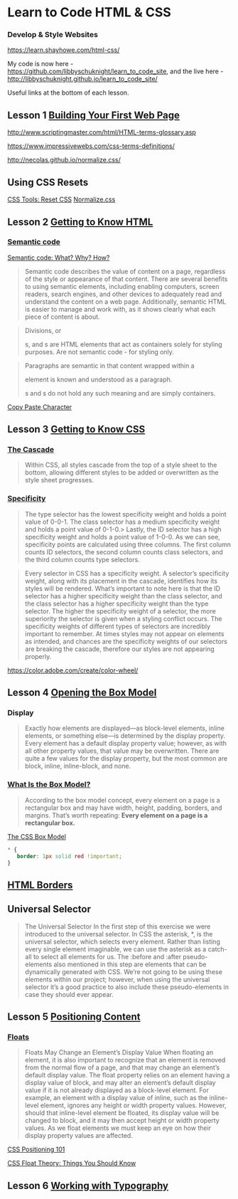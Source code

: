 # Learn to Code HTML & CSS
### Develop & Style Websites

https://learn.shayhowe.com/html-css/

My code is now here - https://github.com/libbyschuknight/learn_to_code_site, and the live here - http://libbyschuknight.github.io/learn_to_code_site/

Useful links at the bottom of each lesson.

## Lesson 1 [Building Your First Web Page](https://learn.shayhowe.com/html-css/building-your-first-web-page/)

http://www.scriptingmaster.com/html/HTML-terms-glossary.asp

https://www.impressivewebs.com/css-terms-definitions/

http://necolas.github.io/normalize.css/

## Using CSS Resets
[CSS Tools: Reset CSS](https://meyerweb.com/eric/tools/css/reset/)
[Normalize.css](http://necolas.github.io/normalize.css/)

## Lesson 2 [Getting to Know HTML](https://learn.shayhowe.com/html-css/getting-to-know-html/)

### [Semantic code](https://learn.shayhowe.com/html-css/getting-to-know-html/#semantics-overview)

[Semantic code: What? Why? How?](http://boagworld.com/dev/semantic-code-what-why-how/)

>Semantic code describes the value of content on a page, regardless of the style or appearance of that content. There are several benefits to using semantic elements, including enabling computers, screen readers, search engines, and other devices to adequately read and understand the content on a web page. Additionally, semantic HTML is easier to manage and work with, as it shows clearly what each piece of content is about.

>Divisions, or <div>s, and <span>s are HTML elements that act as containers solely for styling purposes.
Are not semantic code - for styling only.

>Paragraphs are semantic in that content wrapped within a <p> element is known and understood as a paragraph. <div>s and <span>s do not hold any such meaning and are simply containers.

[Copy Paste Character](https://www.copypastecharacter.com/)

## Lesson 3 [Getting to Know CSS](https://learn.shayhowe.com/html-css/getting-to-know-css/)

### [The Cascade](https://learn.shayhowe.com/html-css/getting-to-know-css/#cascade)
>Within CSS, all styles cascade from the top of a style sheet to the bottom, allowing different styles to be added or overwritten as the style sheet progresses.


### [Specificity](https://learn.shayhowe.com/html-css/getting-to-know-css/#specificity)

>The type selector has the lowest specificity weight and holds a point value of 0-0-1.
>The class selector has a medium specificity weight and holds a point value of 0-1-0.>
Lastly, the ID selector has a high specificity weight and holds a point value of 1-0-0.
As we can see, specificity points are calculated using three columns. The first column counts ID selectors, the second column counts class selectors, and the third column counts type selectors.

>Every selector in CSS has a specificity weight. A selector’s specificity weight, along with its placement in the cascade, identifies how its styles will be rendered.
>What’s important to note here is that the ID selector has a higher specificity weight than the class selector, and the class selector has a higher specificity weight than the type selector.
>The higher the specificity weight of a selector, the more superiority the selector is given when a styling conflict occurs.
>The specificity weights of different types of selectors are incredibly important to remember. At times styles may not appear on elements as intended, and chances are the specificity weights of our selectors are breaking the cascade, therefore our styles are not appearing properly.

https://color.adobe.com/create/color-wheel/

## Lesson 4 [Opening the Box Model](https://learn.shayhowe.com/html-css/opening-the-box-model/)

### Display

>Exactly how elements are displayed—as block-level elements, inline elements, or something else—is determined by the display property. Every element has a default display property value; however, as with all other property values, that value may be overwritten. There are quite a few values for the display property, but the most common are block, inline, inline-block, and none.

### [What Is the Box Model?](https://learn.shayhowe.com/html-css/opening-the-box-model/#what-is-the-box-model)

>According to the box model concept, every element on a page is a rectangular box and may have width, height, padding, borders, and margins.
>That’s worth repeating: **Every element on a page is a rectangular box.**

[The CSS Box Model](https://css-tricks.com/the-css-box-model/)

```css
* {
   border: 1px solid red !important;
}
```

## [HTML Borders](https://www.quackit.com/html/codes/html_borders.cfm)


## Universal Selector
>The Universal Selector
>In the first step of this exercise we were introduced to the universal selector. In CSS the asterisk, &#42;, is the universal selector, which selects every element. Rather than listing every single element imaginable, we can use the asterisk as a catch-all to select all elements for us.
>The :before and :after pseudo-elements also mentioned in this step are elements that can be dynamically generated with CSS. We’re not going to be using these elements within our project; however, when using the universal selector it’s a good practice to also include these pseudo-elements in case they should ever appear.

## Lesson 5 [Positioning Content](https://learn.shayhowe.com/html-css/positioning-content/)

### [Floats](https://learn.shayhowe.com/html-css/positioning-content/#floats)

>Floats May Change an Element’s Display Value
>When floating an element, it is also important to recognize that an element is removed from the normal flow of a page, and that may change an element’s default display value. The float property relies on an element having a display value of block, and may alter an element’s default display value if it is not already displayed as a block-level element.
>For example, an element with a display value of inline, such as the <span> inline-level element, ignores any height or width property values. However, should that inline-level element be floated, its display value will be changed to block, and it may then accept height or width property values.
>As we float elements we must keep an eye on how their display property values are affected.

[CSS Positioning 101](http://alistapart.com/article/css-positioning-101)

[CSS Float Theory: Things You Should Know](https://www.smashingmagazine.com/2007/05/css-float-theory-things-you-should-know/)

## Lesson 6 [Working with Typography](https://learn.shayhowe.com/html-css/working-with-typography/)

